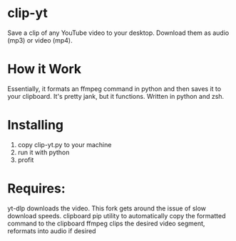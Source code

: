 # clip-yt
Save a clip of any YouTube video to your desktop. Download them as audio (mp3) or video (mp4).

# How it Work
Essentially, it formats an ffmpeg command in python and then saves it to your clipboard.
It's pretty jank, but it functions.
Written in python and zsh.

# Installing
1. copy clip-yt.py to your machine
2. run it with python
3. profit

# Requires:
yt-dlp
    downloads the video. This fork gets around the issue of slow download speeds. 
clipboard
    pip utility to automatically copy the formatted command to the clipboard
ffmpeg
    clips the desired video segment, reformats into audio if desired
